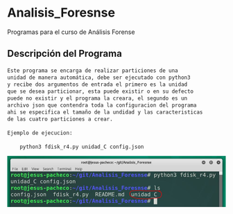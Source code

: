 # Analisis_Foresnse

Programas para el curso de Análisis Forense

## Descripción del Programa

	Este programa se encarga de realizar particiones de una
	unidad de manera automática, debe ser ejecutado con python3
	y recibe dos argumentos de entrada el primero es la unidad
	que se desea particionar, esta puede existir o en su defecto
	puede no existir y el programa la creara, el segundo es un
	archivo json que contendra toda la configuracion del programa
	ahi se especifica el tamaño de la undidad y las caracteristicas
	de las cuatro particiones a crear.

	Ejemplo de ejecucion:
	
		python3 fdisk_r4.py unidad_C config.json
	
![Ejecucion](https://raw.githubusercontent.com/Svare/Analisis_Forense/master/ejecucion.JPG)
	
